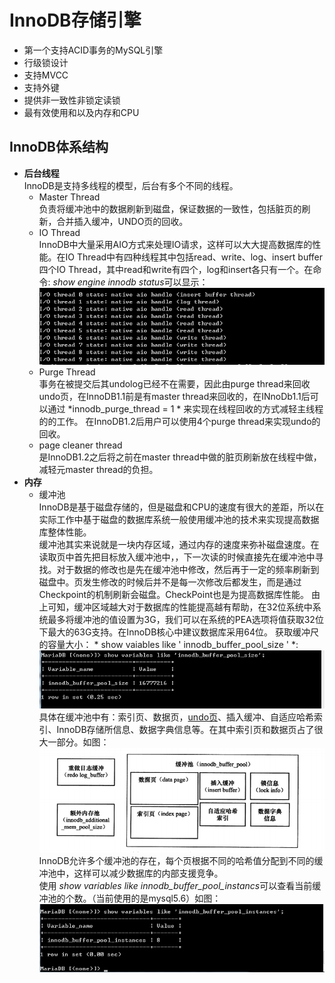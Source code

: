# InnoDB存储引擎
- 第一个支持ACID事务的MySQL引擎
- 行级锁设计
- 支持MVCC
- 支持外键
- 提供非一致性非锁定读锁
- 最有效使用和以及内存和CPU

## InnoDB体系结构 
- **后台线程**  
  InnoDB是支持多线程的模型，后台有多个不同的线程。
  * Master Thread  
   负责将缓冲池中的数据刷新到磁盘，保证数据的一致性，包括脏页的刷新，合并插入缓冲，UNDO页的回收。
  * IO Thread  
   InnoDB中大量采用AIO方式来处理IO请求，这样可以大大提高数据库的性能。在IO Thread中有四种线程其中包括read、write、log、insert buffer 四个IO Thread，其中read和write有四个，log和insert各只有一个。在命令: *show engine innodb status*可以显示：  ![img](https://raw.githubusercontent.com/edbulb/InnoDBStudy/master/img/iothread.png)
  * Purge Thread  
   事务在被提交后其undolog已经不在需要，因此由purge thread来回收undo页，在InnoDB1.1前是有master thread来回收的，在INnoDb1.1后可以通过 *innodb_purge_thread = 1 * 来实现在线程回收的方式减轻主线程的的工作。
   在InnoDB1.2后用户可以使用4个purge thread来实现undo的回收。
  * page cleaner thread  
   是InnoDB1.2之后将之前在master thread中做的脏页刷新放在线程中做，减轻元master thread的负担。
- **内存**  
    * 缓冲池  
   InnoDB是基于磁盘存储的，但是磁盘和CPU的速度有很大的差距，所以在实际工作中基于磁盘的数据库系统一般使用缓冲池的技术来实现提高数据库整体性能。  
   缓冲池其实来说就是一块内存区域，通过内存的速度来弥补磁盘速度。在读取页中首先把目标放入缓冲池中，，下一次读的时候直接先在缓冲池中寻找。对于数据的修改也是先在缓冲池中修改，然后再于一定的频率刷新到磁盘中。页发生修改的时候后并不是每一次修改后都发生，而是通过Checkpoint的机制刷新会磁盘。CheckPoint也是为提高数据库性能。
   由上可知，缓冲区域越大对于数据库的性能提高越有帮助，在32位系统中系统最多将缓冲池的值设置为3G，我们可以在系统的PEA选项将值获取32位下最大的63G支持。在InnoDB核心中建议数据库采用64位。
   获取缓冲尺的容量大小： * show vaiables like \' innodb_buffer_pool_size \' *:   ![img](https://raw.githubusercontent.com/edbulb/InnoDBStudy/master/img/innodn_buffer_pool_size.png)
   具体在缓冲池中有：索引页、数据页，[undo页](https://blog.csdn.net/alexdamiao/article/details/51872477)、插入缓冲、自适应哈希索引、InnoDB存储所信息、数据字典信息等。在其中索引页和数据页占了很大一部分。如图：  ![img](https://raw.githubusercontent.com/edbulb/InnoDBStudy/master/img/huanchongchi.png)   
   InnoDB允许多个缓冲池的存在，每个页根据不同的哈希值分配到不同的缓冲池中，这样可以减少数据库的内部支援竞争。  
   使用 *show variables like innodb_buffer_pool_instancs*可以查看当前缓冲池的个数。（当前使用的是mysql5.6）如图：   
   ![img](https://raw.githubusercontent.com/edbulb/InnoDBStudy/master/img/innodb_buffer_pool_instances.png)
   
